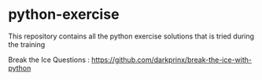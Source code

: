 # python-exercise
This repository contains all the python exercise solutions that is tried during the training

Break the Ice Questions : https://github.com/darkprinx/break-the-ice-with-python
